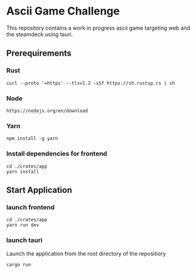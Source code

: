 # Ascii Game Challenge

This repository contains a work in progress ascii game targeting web and the steamdeck using tauri.

## Prerequirements

### Rust
```
curl --proto '=https' --tlsv1.2 -sSf https://sh.rustup.rs | sh
```

### Node
```
https://nodejs.org/en/download
```

### Yarn
```
npm install -g yarn
```

### Install dependencies for frontend
```
cd ./crates/app
yarn install
```


## Start Application 

### launch frontend 
```
cd ./crates/app
yarn run dev 
```

### launch tauri
Launch the application from the root directory of the repositiory
```
cargo run
```



